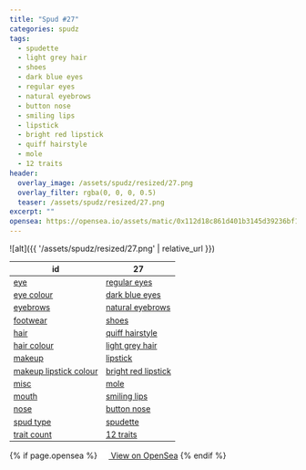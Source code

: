 ```yaml
---
title: "Spud #27"
categories: spudz
tags:
  - spudette
  - light grey hair
  - shoes
  - dark blue eyes
  - regular eyes
  - natural eyebrows
  - button nose
  - smiling lips
  - lipstick
  - bright red lipstick
  - quiff hairstyle
  - mole
  - 12 traits
header:
  overlay_image: /assets/spudz/resized/27.png
  overlay_filter: rgba(0, 0, 0, 0.5)
  teaser: /assets/spudz/resized/27.png
excerpt: ""
opensea: https://opensea.io/assets/matic/0x112d18c861d401b3145d39236bf149f01e18beed/27
---
```

![alt]({{ '/assets/spudz/resized/27.png' | relative_url }})

| id | 27 |
|-|-|
| <a href="/traits/eye/#trait-type">eye</a> | <a href="/traits/eye/regular-eyes/1/#trait">regular eyes</a> |
| <a href="/traits/eye-colour/#trait-type">eye colour</a> | <a href="/traits/eye-colour/dark-blue-eyes/1/#trait">dark blue eyes</a> |
| <a href="/traits/eyebrows/#trait-type">eyebrows</a> | <a href="/traits/eyebrows/natural-eyebrows/1/#trait">natural eyebrows</a> |
| <a href="/traits/footwear/#trait-type">footwear</a> | <a href="/traits/footwear/shoes/1/#trait">shoes</a> |
| <a href="/traits/hair/#trait-type">hair</a> | <a href="/traits/hair/quiff-hairstyle/1/#trait">quiff hairstyle</a> |
| <a href="/traits/hair-colour/#trait-type">hair colour</a> | <a href="/traits/hair-colour/light-grey-hair/1/#trait">light grey hair</a> |
| <a href="/traits/makeup/#trait-type">makeup</a> | <a href="/traits/makeup/lipstick/1/#trait">lipstick</a> |
| <a href="/traits/makeup-lipstick-colour/#trait-type">makeup lipstick colour</a> | <a href="/traits/makeup-lipstick-colour/bright-red-lipstick/1/#trait">bright red lipstick</a> |
| <a href="/traits/misc/#trait-type">misc</a> | <a href="/traits/misc/mole/1/#trait">mole</a> |
| <a href="/traits/mouth/#trait-type">mouth</a> | <a href="/traits/mouth/smiling-lips/1/#trait">smiling lips</a> |
| <a href="/traits/nose/#trait-type">nose</a> | <a href="/traits/nose/button-nose/1/#trait">button nose</a> |
| <a href="/traits/spud-type/#trait-type">spud type</a> | <a href="/traits/spud-type/spudette/1/#trait">spudette</a> |
| <a href="/traits/trait-count/#trait-type">trait count</a> | <a href="/traits/trait-count/12-traits/1/#trait">12 traits</a> |

{% if page.opensea %}
<a href="{{page.opensea}}" class="btn btn--info" onclick="window.open(this.href, '_blank'); return false;"><img src="/assets/images/opensea.svg" width="16px"><span>  View on OpenSea</span></a>
{% endif %}

